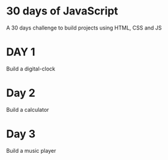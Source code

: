# 30 days of JavaScript
A 30 days challenge to build projects using HTML, CSS and JS

# DAY 1
Build a digital-clock 

# Day 2
Build a calculator

# Day 3
Build a music player
